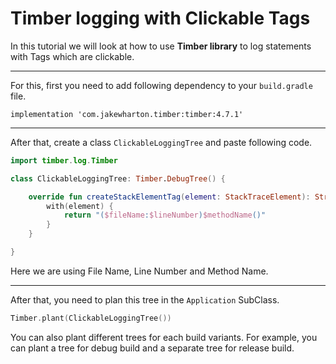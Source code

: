 # Timber logging with Clickable Tags

In this tutorial we will look at how to use **Timber library** to log statements with Tags which are clickable.

-------

For this, first you need to add following dependency to your `build.gradle` file.

```
implementation 'com.jakewharton.timber:timber:4.7.1'
```

-------

After that, create a class `ClickableLoggingTree` and paste following code.

```kotlin
import timber.log.Timber

class ClickableLoggingTree: Timber.DebugTree() {

    override fun createStackElementTag(element: StackTraceElement): String? {
        with(element) {
            return "($fileName:$lineNumber)$methodName()"
        }
    }

}
```

Here we are using File Name, Line Number and Method Name.

-------

After that, you need to plan this tree in the `Application` SubClass.

```kotlin
Timber.plant(ClickableLoggingTree())
```

You can also plant different trees for each build variants. For example, you can plant a tree for debug build and a separate tree for release build.